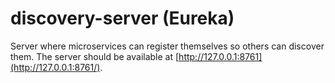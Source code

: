 # discovery-server (Eureka)
Server where microservices can register themselves so others can discover them.
The server should be available at [http://127.0.0.1:8761](http://127.0.0.1:8761/).
